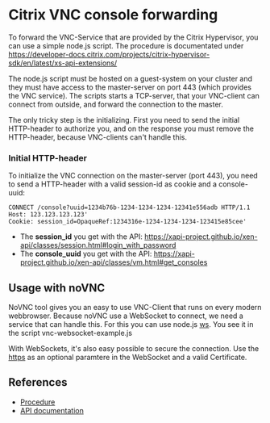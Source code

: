 # Citrix VNC console forwarding
To forward the VNC-Service that are provided by the Citrix Hypervisor, you can use a simple node.js script. The procedure is documentated under https://developer-docs.citrix.com/projects/citrix-hypervisor-sdk/en/latest/xs-api-extensions/

The node.js script must be hosted on a guest-system on your cluster and they must have access to the master-server on port 443 (which provides the VNC service). The scripts starts a TCP-server, that your VNC-client can connect from outside, and forward the connection to the master.

The only tricky step is the initializing. First you need to send the initial HTTP-header to authorize you, and on the response you must remove the HTTP-header, because VNC-clients can't handle this.

### Initial HTTP-header
To initialize the VNC connection on the master-server (port 443), you need to send a HTTP-header with a valid session-id as cookie and a console-uuid:
```
CONNECT /console?uuid=1234b76b-1234-1234-1234-12341e556adb HTTP/1.1
Host: 123.123.123.123'
Cookie: session_id=OpaqueRef:1234316e-1234-1234-1234-123415e85cee'
```
* The **session_id** you get with the API: https://xapi-project.github.io/xen-api/classes/session.html#login_with_password
* The **console_uuid** you get with the API: https://xapi-project.github.io/xen-api/classes/vm.html#get_consoles


## Usage with noVNC
NoVNC tool gives you an easy to use VNC-Client that runs on every modern webbrowser. Because noVNC use a WebSocket to connect, we need a service that can handle this. For this you can use node.js [ws](https://www.npmjs.com/package/ws). You see it in the script vnc-websocket-example.js

With WebSockets, it's also easy possible to secure the connection. Use the [https](https://www.npmjs.com/package/https) as an optional paramtere in the WebSocket and a valid Certificate.

## References
* [Procedure](https://developer-docs.citrix.com/projects/citrix-hypervisor-sdk/en/latest/xs-api-extensions/)
* [API documentation](https://developer-docs.citrix.com/projects/citrix-hypervisor-sdk/en/latest/xs-api-extensions/)

